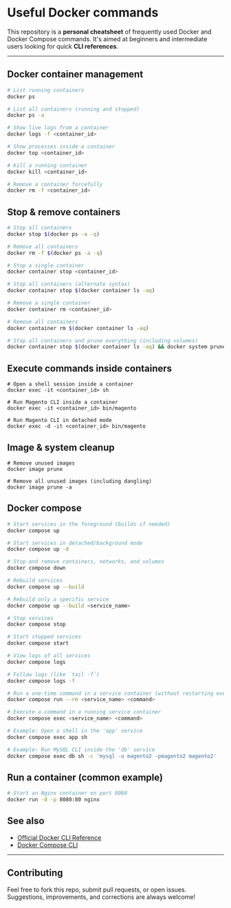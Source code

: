 # Useful Docker commands

This repository is a **personal cheatsheet** of frequently used Docker and Docker Compose commands. It's aimed at beginners and intermediate users looking for quick **CLI references**.

---

## Docker container management

```bash
# List running containers
docker ps

# List all containers (running and stopped)
docker ps -a

# Show live logs from a container
docker logs -f <container_id>

# Show processes inside a container
docker top <container_id>

# Kill a running container
docker kill <container_id>

# Remove a container forcefully
docker rm -f <container_id>
```

## Stop & remove containers

```bash
# Stop all containers
docker stop $(docker ps -a -q)

# Remove all containers
docker rm -f $(docker ps -a -q)

# Stop a single container
docker container stop <container_id>

# Stop all containers (alternate syntax)
docker container stop $(docker container ls -aq)

# Remove a single container
docker container rm <container_id>

# Remove all containers
docker container rm $(docker container ls -aq)

# Stop all containers and prune everything (including volumes)
docker container stop $(docker container ls -aq) && docker system prune -af --volumes
```

## Execute commands inside containers

```bah
# Open a shell session inside a container
docker exec -it <container_id> sh

# Run Magento CLI inside a container
docker exec -it <container_id> bin/magento

# Run Magento CLI in detached mode
docker exec -d -it <container_id> bin/magento
```

## Image & system cleanup

```bah
# Remove unused images
docker image prune

# Remove all unused images (including dangling)
docker image prune -a
```

## Docker compose

```bash
# Start services in the foreground (builds if needed)
docker compose up

# Start services in detached/background mode
docker compose up -d

# Stop and remove containers, networks, and volumes
docker compose down

# Rebuild services
docker compose up --build

# Rebuild only a specific service
docker compose up --build <service_name>

# Stop services
docker compose stop

# Start stopped services
docker compose start

# View logs of all services
docker compose logs

# Follow logs (like `tail -f`)
docker compose logs -f

# Run a one-time command in a service container (without restarting everything)
docker compose run --rm <service_name> <command>

# Execute a command in a running service container
docker compose exec <service_name> <command>

# Example: Open a shell in the 'app' service
docker compose exec app sh

# Example: Run MySQL CLI inside the 'db' service
docker compose exec db sh -c 'mysql -u magento2 -pmagento2 magento2'
```

## Run a container (common example)

```bash
# Start an Nginx container on port 8080
docker run -d -p 8080:80 nginx
```

## See also

- [Official Docker CLI Reference](https://docs.docker.com/engine/reference/commandline/docker/)
- [Docker Compose CLI](https://docs.docker.com/compose/reference/)

---

## Contributing

Feel free to fork this repo, submit pull requests, or open issues.
Suggestions, improvements, and corrections are always welcome!